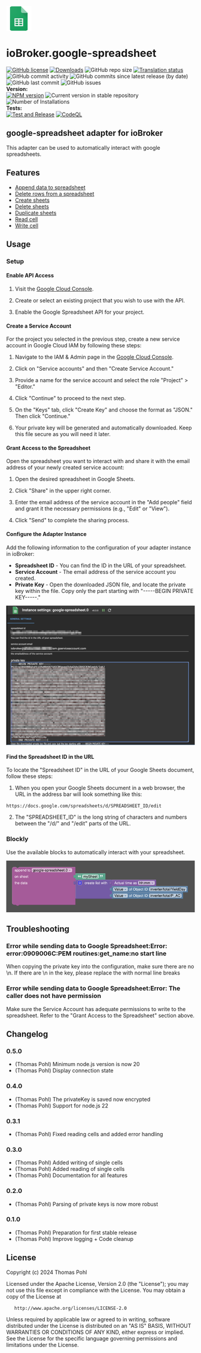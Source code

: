 ![Logo](admin/google-spreadsheet.png)
# ioBroker.google-spreadsheet

[![GitHub license](https://img.shields.io/github/license/ThomasPohl/ioBroker.google-spreadsheet)](https://github.com/ThomasPohl/ioBroker.google-spreadsheet/blob/master/LICENSE)
[![Downloads](https://img.shields.io/npm/dm/iobroker.google-spreadsheet.svg)](https://www.npmjs.com/package/iobroker.google-spreadsheet)
![GitHub repo size](https://img.shields.io/github/repo-size/ThomasPohl/ioBroker.google-spreadsheet)
[![Translation status](https://weblate.iobroker.net/widgets/adapters/-/google-spreadsheet/svg-badge.svg)](https://weblate.iobroker.net/engage/adapters/?utm_source=widget)</br>
![GitHub commit activity](https://img.shields.io/github/commit-activity/m/ThomasPohl/ioBroker.google-spreadsheet)
![GitHub commits since latest release (by date)](https://img.shields.io/github/commits-since/ThomasPohl/ioBroker.google-spreadsheet/latest)
![GitHub last commit](https://img.shields.io/github/last-commit/ThomasPohl/ioBroker.google-spreadsheet)
![GitHub issues](https://img.shields.io/github/issues/ThomasPohl/ioBroker.google-spreadsheet)
</br>
**Version:** </br>
[![NPM version](https://img.shields.io/npm/v/iobroker.google-spreadsheet.svg)](https://www.npmjs.com/package/iobroker.google-spreadsheet)
![Current version in stable repository](https://iobroker.live/badges/google-spreadsheet-stable.svg)
![Number of Installations](https://iobroker.live/badges/google-spreadsheet-installed.svg)
</br>
**Tests:** </br>
[![Test and Release](https://github.com/ThomasPohl/ioBroker.google-spreadsheet/actions/workflows/test-and-release.yml/badge.svg)](https://github.com/ThomasPohl/ioBroker.google-spreadsheet/actions/workflows/test-and-release.yml)
[![CodeQL](https://github.com/ThomasPohl/ioBroker.google-spreadsheet/actions/workflows/codeql.yml/badge.svg)](https://github.com/ThomasPohl/ioBroker.google-spreadsheet/actions/workflows/codeql.yml)

## google-spreadsheet adapter for ioBroker

This adapter can be used to automatically interact with google spreadsheets.

## Features

* [Append data to spreadsheet](features/append.md)
* [Delete rows from a spreadsheet](features/delete-rows.md)
* [Create sheets](features/create-sheet.md)
* [Delete sheets](features/delete-sheet.md)
* [Duplicate sheets](features/duplicate-sheet.md)
* [Read cell](features/read-cell.md)
* [Write cell](features/write-cell.md)

## Usage

### Setup

#### Enable API Access
1. Visit the [Google Cloud Console](https://console.cloud.google.com/flows/enableapi?apiid=sheets.googleapis.com).

2. Create or select an existing project that you wish to use with the API.

3. Enable the Google Spreadsheet API for your project.

#### Create a Service Account

For the project you selected in the previous step, create a new service account in Google Cloud IAM by following these steps:

1. Navigate to the IAM & Admin page in the [Google Cloud Console](https://console.cloud.google.com/iam-admin/iam).

2. Click on "Service accounts" and then "Create Service Account."

3. Provide a name for the service account and select the role "Project" > "Editor."

4. Click "Continue" to proceed to the next step.

5. On the "Keys" tab, click "Create Key" and choose the format as "JSON." Then click "Continue."

6. Your private key will be generated and automatically downloaded. Keep this file secure as you will need it later.

#### Grant Access to the Spreadsheet

Open the spreadsheet you want to interact with and share it with the email address of your newly created service account:

1. Open the desired spreadsheet in Google Sheets.

2. Click "Share" in the upper right corner.

3. Enter the email address of the service account in the "Add people" field and grant it the necessary permissions (e.g., "Edit" or "View").

4. Click "Send" to complete the sharing process.

#### Configure the Adapter Instance

Add the following information to the configuration of your adapter instance in ioBroker:

- **Spreadsheet ID** - You can find the ID in the URL of your spreadsheet.
- **Service Account** - The email address of the service account you created.
- **Private Key** - Open the downloaded JSON file, and locate the private key within the file. Copy only the part starting with "-----BEGIN PRIVATE KEY-----."

![Settings](img/settings.png)

#### Find the Spreadsheet ID in the URL

To locate the "Spreadsheet ID" in the URL of your Google Sheets document, follow these steps:

1. When you open your Google Sheets document in a web browser, the URL in the address bar will look something like this:

```
https://docs.google.com/spreadsheets/d/SPREADSHEET_ID/edit
```
2. The "SPREADSHEET_ID" is the long string of characters and numbers between the "/d/" and "/edit" parts of the URL.


### Blockly

Use the available blocks to automatically interact with your spreadsheet.

![Blockly](img/blockly-append.png)

## Troubleshooting

### Error while sending data to Google Spreadsheet:Error: error:0909006C:PEM routines:get_name:no start line
When copying the private key into the configuration, make sure there are no \n. If there are \n in the key, please replace the with normal line breaks

### Error while sending data to Google Spreadsheet:Error: The caller does not have permission
Make sure the Service Account has adequate permissions to write to the spreadsheet. Refer to the "Grant Access to the Spreadsheet" section above.


## Changelog
<!--
    Placeholder for the next version (at the beginning of the line):
    ### **WORK IN PROGRESS**
-->
### 0.5.0
* (Thomas Pohl) Minimum node.js version is now 20
* (Thomas Pohl) Display connection state
### 0.4.0
* (Thomas Pohl) The privateKey is saved now encrypted
* (Thomas Pohl) Support for node.js 22
### 0.3.1
* (Thomas Pohl) Fixed reading cells and added error handling
### 0.3.0
* (Thomas Pohl) Added writing of single cells
* (Thomas Pohl) Added reading of single cells
* (Thomas Pohl) Documentation for all features
### 0.2.0
* (Thomas Pohl) Parsing of private keys is now more robust
### 0.1.0
* (Thomas Pohl) Preparation for first stable release
* (Thomas Pohl) Improve logging + Code cleanup


## License

   Copyright (c) 2024 Thomas Pohl

   Licensed under the Apache License, Version 2.0 (the "License");
   you may not use this file except in compliance with the License.
   You may obtain a copy of the License at

       http://www.apache.org/licenses/LICENSE-2.0

   Unless required by applicable law or agreed to in writing, software
   distributed under the License is distributed on an "AS IS" BASIS,
   WITHOUT WARRANTIES OR CONDITIONS OF ANY KIND, either express or implied.
   See the License for the specific language governing permissions and
   limitations under the License.
